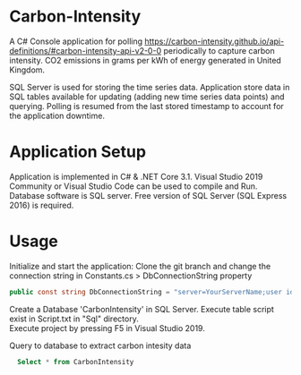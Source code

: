 # Carbon-Intensity
A C# Console application for polling https://carbon-intensity.github.io/api-definitions/#carbon-intensity-api-v2-0-0 periodically to capture carbon intensity. CO2 emissions in grams per kWh of energy generated in United Kingdom.

SQL Server is used for storing the time series data. Application store data in SQL tables available for updating (adding new time series data points) and querying. Polling is resumed from the last stored timestamp to account for the application downtime.

# Application Setup
Application is implemented in C# & .NET Core 3.1. Visual Studio 2019 Community or Visual Studio Code can be used to compile and Run. Database software is SQL server. Free version of SQL Server (SQL Express 2016) is required.

# Usage
Initialize and start the application:
Clone the git branch and change the connection string in Constants.cs > DbConnectionString property
```csharp
public const string DbConnectionString = "server=YourServerName;user id=YourUserName;password=YourPassword;initial catalog=CarbonIntensity;";
```
Create a Database 'CarbonIntensity' in SQL Server. Execute table script exist in Script.txt in "Sql" directory.  
Execute project by pressing F5 in Visual Studio 2019.

Query to database to extract carbon intesity data
```sql
  Select * from CarbonIntensity
```
